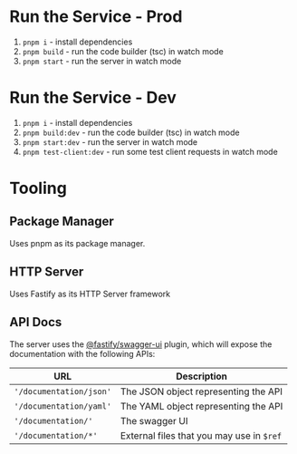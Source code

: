 
# Run the Service - Prod
1. `pnpm i` - install dependencies
1. `pnpm build` - run the code builder (tsc) in watch mode
1. `pnpm start` - run the server in watch mode

# Run the Service - Dev
1. `pnpm i` - install dependencies
1. `pnpm build:dev` - run the code builder (tsc) in watch mode
1. `pnpm start:dev` - run the server in watch mode
1. `pnpm test-client:dev` - run some test client requests in watch mode

# Tooling
## Package Manager

Uses pnpm as its package manager.

## HTTP Server

Uses Fastify as its HTTP Server framework

## API Docs

The server uses the [@fastify/swagger-ui](https://github.com/fastify/fastify-swagger-ui) plugin, which will expose the documentation with the following APIs:

| URL                     | Description                                |
| ----------------------- | ------------------------------------------ |
| `'/documentation/json'` | The JSON object representing the API       |
| `'/documentation/yaml'` | The YAML object representing the API       |
| `'/documentation/'`     | The swagger UI                             |
| `'/documentation/*'`    | External files that you may use in `$ref`  |